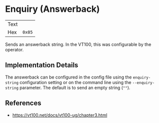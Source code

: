 # Enquiry (Answerback)

|      |        |
| ---- | ------ |
| Text |        |
| Hex  | `0x05` |

Sends an answerback string. In the VT100, this was configurable by the
operator.

## Implementation Details

The answerback can be configured in the config file using the `enquiry-string`
configuration setting or on the command line using the `--enquiry-string`
parameter. The default is to send an empty string (`""`).

## References

- https://vt100.net/docs/vt100-ug/chapter3.html
